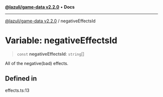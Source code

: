 [**@lazuli/game-data v2.2.0**](../README.md) • **Docs**

***

[@lazuli/game-data v2.2.0](../globals.md) / negativeEffectsId

# Variable: negativeEffectsId

> `const` **negativeEffectsId**: `string`[]

All of the negative(bad) effects.

## Defined in

effects.ts:13
